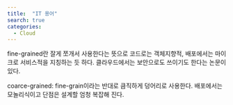 ```yaml
---
title:  "IT 용어"
search: true
categories: 
  - Cloud
---
```


fine-grained란 잘게 쪼개서 사용한다는 뜻으로 코드로는 객체지향적, 배포에서는 마이크로 서비스적을 지칭하는 듯 하다. 클라우드에서는 보안으로도 쓰이기도 한다는 논문이 있다.

coarce-grained: fine-grain이라는 반대로 큼직하게 덩어리로 사용한다. 배포에서는 모놀리식이고 단점은 설계할 엄청 복잡해 진다.